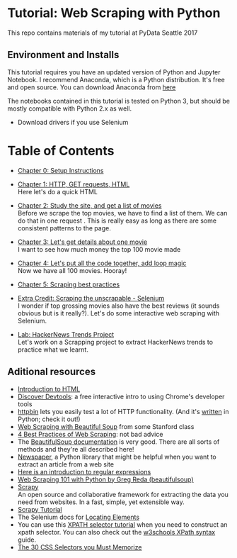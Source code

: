 # Tutorial: Web Scraping with Python

This repo contains materials of my tutorial at PyData Seattle 2017


## Environment and Installs

This tutorial requires you have an updated version of Python and Jupyter Notebook. I recommend Anaconda, which is a Python distribution. It's free and open source. You can download Anaconda from [here](https://www.continuum.io/downloads)

The notebooks contained in this tutorial is tested on Python 3, but should be mostly compatible with Python 2.x as well.

* Download drivers if you use Selenium

# Table of Contents

* [Chapter 0: Setup Instructions](notebooks/00.Check-Environment.ipynb)

* [Chapter 1: HTTP, GET requests, HTML](notebooks/01.HTML-Refresher.ipynb)   
  Here let's do a quick HTML

* [Chapter 2: Study the site, and get a list of movies](notebooks/02.Parse-HTML-with-BeautifulSoup-Top-Movies.ipynb)  
  Before we scrape the top movies, we have to find a list of them. We can do that in one request . This is really easy as long as there are some consistent patterns to the page.

* [Chapter 3: Let's get details about one movie](notebooks/03.BeautifulSoup-with-all-the-Details.ipynb)  
  I want to see how much money the top 100 movie made

* [Chapter 4: Let's put all the code together, add loop magic](notebooks/04.Putting-it-all-together-Scraping-all-relevant-movies.ipynb)  
  Now we have all 100 movies. Hooray!

* [Chapter 5: Scraping best practices](notebooks/05.Web-Scraping-Best-Practices.ipynb)

* [Extra Credit: Scraping the unscrapable - Selenium](notebooks/06.Extra-Credit-Scraping-the-unscrapable.ipynb)   
  I wonder if top grossing movies also have the best reviews (it sounds obvious but is it really?). Let's do some interactive web scraping with Selenium.

* [Lab: HackerNews Trends Project](notebooks/Lab-Scrape-HackerNews.ipynb)  
  Let's work on a Scrapping project to extract HackerNews trends to practice what we learnt.


## Aditional resources

* [Introduction to HTML](https://developer.mozilla.org/en-US/docs/Web/Guide/HTML/Introduction
)
* [Discover Devtools](http://discover-devtools.codeschool.com/): a free interactive intro to using Chrome's developer tools
* [httpbin](http://httpbin.org/) lets you easily test a lot of HTTP functionality. (And it's [written](https://github.com/Runscope/httpbin) in Python; check it out!)
* [Web Scraping with Beautiful Soup](http://web.stanford.edu/~zlotnick/TextAsData/Web_Scraping_with_Beautiful_Soup.html) from some Stanford class
* [4 Best Practices of Web Scraping](http://scraping.pro/basic-web-scraping-principles/): not bad advice
* The [BeautifulSoup documentation](http://www.crummy.com/software/BeautifulSoup/bs4/doc/) is very good. There are all sorts of methods and they're all described here!
* [Newspaper](http://newspaper.readthedocs.org/), a Python library that might be helpful when you want to extract an article from a web site
* [Here is an introduction to regular expressions](http://www.diveintopython.net/regular_expressions/)
* [Web Scraping 101 with Python by Greg Reda (beautifulsoup)](http://www.gregreda.com/2013/03/03/web-scraping-101-with-python/)
* [Scrapy](http://scrapy.org/)  
An open source and collaborative framework for extracting the data you need from websites.  In a fast, simple, yet extensible way.  
* [Scrapy Tutorial](http://doc.scrapy.org/en/latest/intro/tutorial.html)
* The Selenium docs for [Locating Elements](http://selenium-python.readthedocs.org/locating-elements.html)
* You can use this [XPATH selector tutorial](http://zvon.org/comp/r/tut-XPath_1.html) when you need to construct an xpath selector. You can also check out the [w3schools XPath syntax](http://www.w3schools.com/xpath/xpath_syntax.asp) guide.
* [The 30 CSS Selectors you Must Memorize](http://code.tutsplus.com/tutorials/the-30-css-selectors-you-must-memorize--net-16048)

